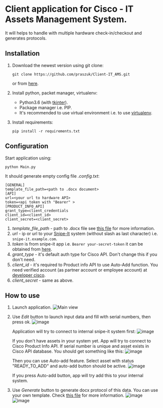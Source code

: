 # Client application for Cisco - IT Assets Management System.

It will helps to handle with multiple hardware check-in/checkout and generates protocols. 

## Installation
1. Download the newest version using git clone:

    ```
    git clone https://github.com/praszuk/Client-IT_AMS.git
    ```
    or from [here](https://github.com/praszuk/Client-IT_AMS/archive/master.zip).

2. Install python, packet manager, virtualenv:
    - Python3.6 (with [tkinter](https://tkdocs.com/tutorial/install.html)). 
    - Package manager i.e. PIP.
    - It's recommended to use virtual environment i.e. to use [virtualenv](https://pypi.org/project/virtualenv/).

3. Install requirements:

    ```
    pip install -r requirements.txt
    ```
 
## Configuration
Start application using:

    python Main.py
    
It should generate empty config file _.config.txt_:
```
[GENERAL]
template_file_path=<path to .docx document>
[API]
url=<your url to hardware API>
token=<api token with "Bearer" >
[PRODUCT_INFO_API]
grant_type=client_credentials
client_id=<client_id>
client_secret=<client_secret>
```

1. _template_file_path_ - path to .docx file see [this file](Util/DocumentGenerator.py) for more information.
2. _url_ -  ip or url to your [Snipe-It](https://github.com/snipe/snipe-it) system (without slash as last character) i.e. ```snipe-it.example.com```.
3. _token_ is from snipe-it app i.e. ```Bearer your-secret-token``` it can be obtained from [here](https://snipe-it.readme.io/v4.6.3/reference#generating-api-tokens).
4. _grant_type_ - it's default auth type for Cisco API. Don't change this if you don't need.
5. _client_id_ - it's required to Product info API to use Auto-Add function. You need verified account (as partner account or employee account) at [developer cisco](https://developer.cisco.com/docs/support-apis/#!product-information).
6. _client_secret_ - same as above.


## How to use
1. Launch application.
![Main view](https://user-images.githubusercontent.com/23036224/45760760-1c58d700-bc2b-11e8-8c81-3999038d2038.png)
2. Use _Edit_ button to launch input data and fill with serial numbers, then press ok.
![image](https://user-images.githubusercontent.com/23036224/45761703-0a783380-bc2d-11e8-9faa-4761e544998f.png)
    
    Application will try to connect to internal snipe-it system first:
![image](https://user-images.githubusercontent.com/23036224/45761808-43b0a380-bc2d-11e8-9df4-5b39a3be428b.png)
    
    If you don't have assets in your system yet. App will try to connect to Cisco Product Info API.
    If serial number is unique and asset exists in Cisco API database. You should get something like this:
![image](https://user-images.githubusercontent.com/23036224/45762264-48298c00-bc2e-11e8-895c-05e836c65b00.png)
    
    Then you can use Auto-add feature. Select asset with status "READY_TO_ADD" and auto-add button should be active.
![image](https://user-images.githubusercontent.com/23036224/45762500-c7b75b00-bc2e-11e8-9483-c8024fc6601c.png)

    If you press Auto-add button, app will try add this to your internal system.   
3. Use _Generate_ button to generate docx protocol of this data.
You can use your own template. Check [this file](Util/DocumentGenerator.py) for more information.
![image](https://user-images.githubusercontent.com/23036224/45762993-e79b4e80-bc2f-11e8-923d-41e6e2ddaecb.png)
![image](https://user-images.githubusercontent.com/23036224/45763405-abb4b900-bc30-11e8-96dd-80cbbe219a5f.png)
